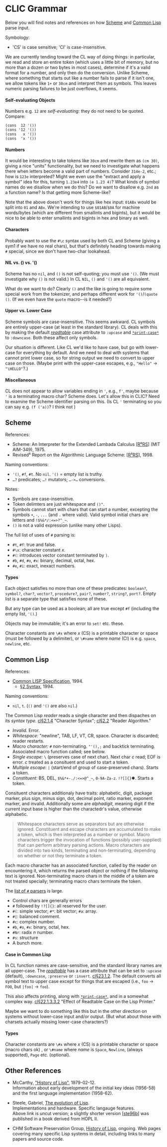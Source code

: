 CLIC Grammar
============

Below you will find notes and references on how [Scheme][R⁵RS] and
[Common Lisp][cl] parse input.

Symbology:
- 'CS' is case sensitive; 'CI' is case-insensitive.

We are currently tending toward the CL way of doing things: in particular,
we read and store an entire token (which uses a little bit of memory, but
no more than a dozen or two bytes in most cases), determine if it's a valid
format for a number, and only then do the conversion. Unlike Scheme, where
something that starts out like a number fails to parse if it isn't one, we
allow tokens like `1+` or `30cm` and interpret them as symbols. This leaves
numeric parsing failures to be just overflows, it seems.

#### Self-evaluating Objects

Numbers e.g. `12` are _self-evaluating:_ they do not need to be quoted.
Compare:

    (cons  12 '())
    (cons '12 '())
    (cons   x '())
    (cons  'x '())

#### Numbers

It would be interesting to take tokens like `30cm` and rewrite them as `(cm
30)`, giving a nice "units" functionality, but we need to investigate what
happens there when letters become a valid part of numbers. Consider
`314e-2`, etc.; how is `123e` interpreted? Might we even use the "extract
and apply a symbol" idea for this, turning `1.23e4` into `(e 1.23 4)`? What
kinds of symbol names do we disallow when we do this? Do we want to
disallow e.g. `2nd` as a function name? Is that getting more Scheme-like?

Note that the above doesn't work for things like hex input: `01ABx` would
be split into `01` and `ABx`. We're intending to use `$01AB`/`$0A` for
machine words/bytes (which are different from smallints and bigints), but
it would be nice to be able to enter smallints and bigints in hex and
binary as well.

#### Characters

Probably want to use the `#\c` syntax used by both CL and Scheme (giving a
sym1 if we have no real chars), but that's definitely heading towards
making `#` special, since we don't have two-char lookahead.

#### NIL vs. () vs. '()

Scheme has no `nil`, and `()` is not self-quoting; you must use `'()`. (We
must investigate why `()` is not valid.) In CL `NIL`, `()` and `'()` are
all equivalent.

What do we want to do? Clearly `()` and the like is going to require some
special work from the tokenizer, and perhaps different work for
`'()`/`(quote ()`. (If we even have the `quote` macro--is it needed?)

#### Upper vs. Lower Case

Scheme symbols are case-insensitive. This seems awkward. CL symbols are
entirely upper-case (at least in the standard library). CL deals with this
by making the default [_readtable_][cl:readtable] case attribute to
`:upcase` and [`*print-case*`] to `:downcase`. Both these affect only
symbols.

Our situation is different. Like CL we'd like to have case, but go with
lower-case for everything by default. And we need to deal with systems that
cannot print lower case, so for string output we need to convert to upper
case on those. (Maybe print with the upper-case escapes, e.g., `"Hello"` →
`"\HELLO"`?.)

#### Miscellaneous

CL does not appear to allow variables ending in `'`, e.g., `f'`, maybe
because `'` is a terminating macro char? Scheme does. Let's allow this in
CLIC? Need to examine the Scheme identifier parsing on this. (Is CL `'`
terminating so you can say e.g. `(f ('a))`? I think not )


Scheme
------

References:
- Scheme: An Interpreter for the Extended Lambada Calculus [[R⁰RS]]
  (MIT AIM-349), 1975.
- Revised⁵ Report on the Algorithmic Language Scheme: [[R⁵RS]], 1998.

Naming conventions:
- `'()`, `#f`, `#t`. No `nil`. `'()` = empty list is truthy.
- `…?` predicates; `…!` mutators; `…->…` conversions.

Notes:
- Symbols are case-insensitive.
- Token delimters are just whitespace and `()"`.
- Symbols cannot start with chars that can start a number, excepting the
  symbols `+`, `-`, `...` (and `.` where valid). Valid symbol initial chars
  are letters and `!$%&*/:<=>?^_~`.
- `()` is not a valid expression (unlike many other Lisps).

The full list of uses of `#` parsing is:
- `#t`, `#f`: true and false.
- `#\x`: character constant _x_.
- `#(`: introduces vector constant terminated by `)`.
- `#b`, `#d`, `#o`, `#x`: binary, decimal, octal, hex.
- `#e`, `#i`: exact, inexact numbers.

#### Types

Each object satisfies no more than one of these predicates: `boolean?`,
`symbol?`, `char?`, `vector?`, `procedure?`, `pair?`, `number?`, `string?`,
`port?`. Empty list is a separate type that satisfies none of these.

But any type can be used as a boolean; all are true except `#f` (including
the empty list, `'()`.)

Objects may be immutable; it's an error to `set!` etc. these.

Character constants are `\#x` where _x_ (CS) is a printable character or
space (must be followed by a delimiter), or `\#name` where _name_ (CI) is
e.g. `space`, `newline`, etc.


Common Lisp
-----------

References:
- [Common LISP Specification][cl], 1994.
  - [§2 Syntax][cl§2], 1994.

Naming conventions:
- `nil`, `t`. (`()` and `'()` are also `nil`.)

The Common Lisp _reader_ reads a single character and then dispaches on its
_syntax type._ [cl§2.1.4] "Character Syntax"; [cl§2.2] "Reader Algorithm."

- _Invalid._ Error.
- _Whitespace:_ "newline", TAB, LF, VT, CR, space.
  Character is discarded; reader restarts.
- _Macro character:_ `#` non-terminating. `"'(),;` and backtick terminating.
  Associated macro function called; see below.
- _Single escape:_ `\` (preserves case of next char).
  Next char _c_ read; EOF is error. _c_ treated as a consituent and
  used to start a token.
- _Multiple escape:_ `|` (start/end of group of case-preserved chars).
  Starts a token.
- _Constituent:_ BS, DEL, `$%&*+-./:<=>@^_~`, `0-9A-Za-z`. `!?[]{}`✱.
  Starts a token.

Consituent characters additionaly have traits: alphabetic, digit, package
marker, plus sign, minus sign, dot, decimal point, ratio marker, exponent
marker, and invalid. Additionally some are _alphadigit,_ meaning digit if
the current input base is higher than the charactedr's value, otherwise
alphabetic.

> Whitespace characters serve as separators but are otherwise ignored.
> Constituent and escape characters are accumulated to make a token, which is
> then interpreted as a number or symbol. Macro characters trigger the
> invocation of functions (possibly user-supplied) that can perform arbitrary
> parsing actions. Macro characters are divided into two kinds, terminating
> and non-terminating, depending on whether or not they terminate a token.

Each macro character has an associated function, called by the reader on
encountering it, which returns the parsed object or nothing if the
following text is ignored. Non-terminating macro chars in the middle of a
token are not treated specially; terminating macro chars terminate the
token.

The [list of `#` parsers][cl§2.4.8] is large.
- Control chars are generally errors
- `#` followed by `!?[]{}`: all reserved for the user.
- `#(`: simple vector; `#*`: bit vector; `#a`: array.
- `#|`: balanced comment.
- `#c`: complex number.
- `#b`, `#o`, `#x`: binary, octal, hex.
- `#Nr`: radix _n_ number.
- `#s`: structure
- A bunch more.

#### Case in Common Lisp

In CL function names are case-sensitive, and the standard library names are
all upper-case. The [_readtable_][cl:readtable] has a case attribute that
can be set to `:upcase` (default), `:downcase`, `:preserve` or `:invert`.
[cl§23.1.2]. The default converts all symbol text to upper case except for
things that are escaped (i.e., `foo` → `FOO`, but `|foo|` → `foo`).

This also affects printing, along with [`*print-case*`], and in a somewhat
complex way. [cl§22.1.3.3.2] "Effect of Readtable Case on the Lisp
Printer."

Maybe we want to do something like this but in the other direction on
systems without lower-case input and/or output. (But what about those with
charsets actually missing lower-case characters?)

#### Types

Character constants are `\#x` where _x_ (CS) is a printable character or
space (macro chars ok) , or `\#name` where _name_ is `Space`, `Newline`,
(always supported), `Page` etc. (optional).


Other References
----------------

* McCarthy, ["History of Lisp"][mac79], 1979-02-12.  
  Information about early development of the initial key ideas (1956-58)
  and the first language implementation (1958-62).

* Steele, Gabriel, [The evolution of Lisp][ste96a].  
  Implementations and hardware. Specific langauge features.  
  Above link is uncut version; a slightly shorter version [[ste96b]] was
  published in a book derived from HOPL II.

* CHM Software Preservation Group, [History of Lisp][chm], ongoing.
  Web pages covering many specific Lisp systems in detail, including
  links to many papers and source code.



<!-------------------------------------------------------------------->

<!-- Scheme -->
[R⁰RS]: https://dspace.mit.edu/bitstream/handle/1721.1/5794/AIM-349.pdf
[R⁰RS]: https://standards.scheme.org/official/r0rs.pdf
[R⁵RS]: https://standards.scheme.org/official/r5rs.pdf

<!-- Common Lisp -->
[`*print-case*`]: https://novaspec.org/cl/v_print-case
[cl:readtable]: https://novaspec.org/cl/t_readtable
[cl]: https://novaspec.org/cl
[cl§2.1.4]: https://novaspec.org/cl/2_1_Character_Syntax#sec_2_1_4
[cl§2.2]: https://novaspec.org/cl/2_2_Reader_Algorithm
[cl§2.4.8]: https://novaspec.org/cl/2_4_Standard_Macro_Characters#sec_2_4_8
[cl§22.1.3.3.2]: https://novaspec.org/cl/22_1_The_Lisp_Printer#sec_22_1_3_3_2
[cl§23.1.2]: https://novaspec.org/cl/23_1_Reader_Concepts#sec_23_1_2
[cl§2]: https://novaspec.org/cl/2_Syntax

<!-- Other -->
[chm]: https://www.softwarepreservation.org/projects/LISP/
[mac79]: http://jmc.stanford.edu/articles/lisp/lisp.pdf
[ste96a]: https://www.dreamsongs.com/Files/HOPL2-Uncut.pdf
[ste96b]: https://dl.acm.org/doi/10.1145/234286.1057818

